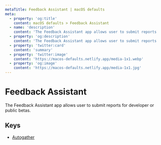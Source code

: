 ```yaml
---
metaTitle: Feedback Assistant | macOS defaults
meta:
  - property: 'og:title'
    content: macOS defaults > Feedback Assistant
  - name: 'description'
    content: 'The Feedback Assistant app allows user to submit reports for developer or public betas.'
  - property: 'og:description'
    content: 'The Feedback Assistant app allows user to submit reports for developer or public betas.'
  - property: 'twitter:card'
    content: 'summary'
  - property: 'twitter:image'
    content: 'https://macos-defaults.netlify.app/media-1x1.webp'
  - property: 'og:image'
    content: 'https://macos-defaults.netlify.app/media-1x1.jpg'
---
```


# Feedback Assistant

The Feedback Assistant app allows user to submit reports for developer or public betas.

## Keys

- [Autogather](./autogather.md)
